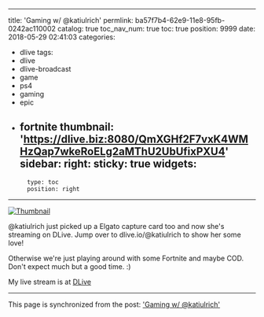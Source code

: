 
---
title: 'Gaming w/ @katiulrich'
permlink: ba57f7b4-62e9-11e8-95fb-0242ac110002
catalog: true
toc_nav_num: true
toc: true
position: 9999
date: 2018-05-29 02:41:03
categories:
- dlive
tags:
- dlive
- dlive-broadcast
- game
- ps4
- gaming
- epic
- fortnite
thumbnail: 'https://dlive.biz:8080/QmXGHf2F7vxK4WMHzQap7wkeRoELg2aMThU2UbUfixPXU4'
sidebar:
    right:
        sticky: true
widgets:
    -
        type: toc
        position: right
---


[![Thumbnail](https://dlive.biz:8080/QmXGHf2F7vxK4WMHzQap7wkeRoELg2aMThU2UbUfixPXU4)](https://dlive.io/livestream/patrickulrich/ba57f7b4-62e9-11e8-95fb-0242ac110002)

@katiulrich just picked up a Elgato capture card too and now she's streaming on DLive. Jump over to dlive.io/@katiulrich to show her some love!

Otherwise we're just playing around with some Fortnite and maybe COD. Don't expect much but a good time. :)

My live stream is at [DLive](https://dlive.io/livestream/patrickulrich/ba57f7b4-62e9-11e8-95fb-0242ac110002)

- - -

This page is synchronized from the post: ['Gaming w/ @katiulrich'](https://steemit.com/@patrickulrich/ba57f7b4-62e9-11e8-95fb-0242ac110002)
